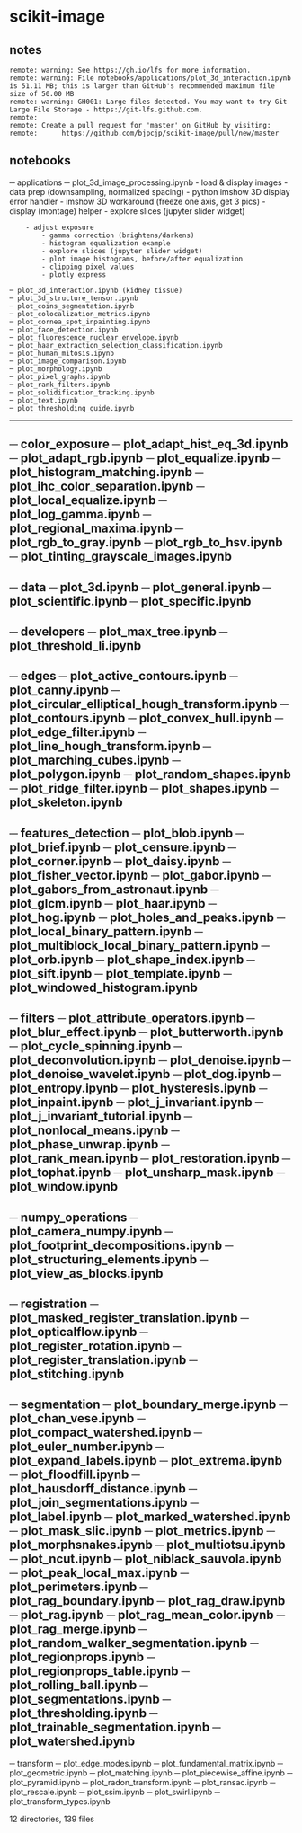 # scikit-image
## notes
	remote: warning: See https://gh.io/lfs for more information.
	remote: warning: File notebooks/applications/plot_3d_interaction.ipynb is 51.11 MB; this is larger than GitHub's recommended maximum file size of 50.00 MB
	remote: warning: GH001: Large files detected. You may want to try Git Large File Storage - https://git-lfs.github.com.
	remote: 
	remote: Create a pull request for 'master' on GitHub by visiting:
	remote:      https://github.com/bjpcjp/scikit-image/pull/new/master

## notebooks
─ applications
	─ plot_3d_image_processing.ipynb
		- load & display images
            - data prep (downsampling, normalized spacing)
            - python imshow 3D display error handler
            - imshow 3D workaround (freeze one axis, get 3 pics)
            - display (montage) helper
            - explore slices (jupyter slider widget)
            
		- adjust exposure
            - gamma correction (brightens/darkens)
            - histogram equalization example
            - explore slices (jupyter slider widget)
            - plot image histograms, before/after equalization
            - clipping pixel values
    		- plotly express
      
	─ plot_3d_interaction.ipynb (kidney tissue)
	─ plot_3d_structure_tensor.ipynb
	─ plot_coins_segmentation.ipynb
	─ plot_colocalization_metrics.ipynb
	─ plot_cornea_spot_inpainting.ipynb
	─ plot_face_detection.ipynb
	─ plot_fluorescence_nuclear_envelope.ipynb
	─ plot_haar_extraction_selection_classification.ipynb
	─ plot_human_mitosis.ipynb
	─ plot_image_comparison.ipynb
	─ plot_morphology.ipynb
	─ plot_pixel_graphs.ipynb
	─ plot_rank_filters.ipynb
	─ plot_solidification_tracking.ipynb
	─ plot_text.ipynb
	─ plot_thresholding_guide.ipynb
---
─ color_exposure
	─ plot_adapt_hist_eq_3d.ipynb
	─ plot_adapt_rgb.ipynb
	─ plot_equalize.ipynb
	─ plot_histogram_matching.ipynb
	─ plot_ihc_color_separation.ipynb
	─ plot_local_equalize.ipynb
	─ plot_log_gamma.ipynb
	─ plot_regional_maxima.ipynb
	─ plot_rgb_to_gray.ipynb
	─ plot_rgb_to_hsv.ipynb
	─ plot_tinting_grayscale_images.ipynb
---
─ data
	─ plot_3d.ipynb
	─ plot_general.ipynb
	─ plot_scientific.ipynb
	─ plot_specific.ipynb
---
─ developers
	─ plot_max_tree.ipynb
	─ plot_threshold_li.ipynb
---
─ edges
	─ plot_active_contours.ipynb
	─ plot_canny.ipynb
	─ plot_circular_elliptical_hough_transform.ipynb
	─ plot_contours.ipynb
	─ plot_convex_hull.ipynb
	─ plot_edge_filter.ipynb
	─ plot_line_hough_transform.ipynb
	─ plot_marching_cubes.ipynb
	─ plot_polygon.ipynb
	─ plot_random_shapes.ipynb
	─ plot_ridge_filter.ipynb
	─ plot_shapes.ipynb
	─ plot_skeleton.ipynb
---
─ features_detection
	─ plot_blob.ipynb
	─ plot_brief.ipynb
	─ plot_censure.ipynb
	─ plot_corner.ipynb
	─ plot_daisy.ipynb
	─ plot_fisher_vector.ipynb
	─ plot_gabor.ipynb
	─ plot_gabors_from_astronaut.ipynb
	─ plot_glcm.ipynb
	─ plot_haar.ipynb
	─ plot_hog.ipynb
	─ plot_holes_and_peaks.ipynb
	─ plot_local_binary_pattern.ipynb
	─ plot_multiblock_local_binary_pattern.ipynb
	─ plot_orb.ipynb
	─ plot_shape_index.ipynb
	─ plot_sift.ipynb
	─ plot_template.ipynb
	─ plot_windowed_histogram.ipynb
---
─ filters
	─ plot_attribute_operators.ipynb
	─ plot_blur_effect.ipynb
	─ plot_butterworth.ipynb
	─ plot_cycle_spinning.ipynb
	─ plot_deconvolution.ipynb
	─ plot_denoise.ipynb
	─ plot_denoise_wavelet.ipynb
	─ plot_dog.ipynb
	─ plot_entropy.ipynb
	─ plot_hysteresis.ipynb
	─ plot_inpaint.ipynb
	─ plot_j_invariant.ipynb
	─ plot_j_invariant_tutorial.ipynb
	─ plot_nonlocal_means.ipynb
	─ plot_phase_unwrap.ipynb
	─ plot_rank_mean.ipynb
	─ plot_restoration.ipynb
	─ plot_tophat.ipynb
	─ plot_unsharp_mask.ipynb
	─ plot_window.ipynb
---
─ numpy_operations
	─ plot_camera_numpy.ipynb
	─ plot_footprint_decompositions.ipynb
	─ plot_structuring_elements.ipynb
	─ plot_view_as_blocks.ipynb
---
─ registration
	─ plot_masked_register_translation.ipynb
	─ plot_opticalflow.ipynb
	─ plot_register_rotation.ipynb
	─ plot_register_translation.ipynb
	─ plot_stitching.ipynb
---
─ segmentation
	─ plot_boundary_merge.ipynb
	─ plot_chan_vese.ipynb
	─ plot_compact_watershed.ipynb
	─ plot_euler_number.ipynb
	─ plot_expand_labels.ipynb
	─ plot_extrema.ipynb
	─ plot_floodfill.ipynb
	─ plot_hausdorff_distance.ipynb
	─ plot_join_segmentations.ipynb
	─ plot_label.ipynb
	─ plot_marked_watershed.ipynb
	─ plot_mask_slic.ipynb
	─ plot_metrics.ipynb
	─ plot_morphsnakes.ipynb
	─ plot_multiotsu.ipynb
	─ plot_ncut.ipynb
	─ plot_niblack_sauvola.ipynb
	─ plot_peak_local_max.ipynb
	─ plot_perimeters.ipynb
	─ plot_rag_boundary.ipynb
	─ plot_rag_draw.ipynb
	─ plot_rag.ipynb
	─ plot_rag_mean_color.ipynb
	─ plot_rag_merge.ipynb
	─ plot_random_walker_segmentation.ipynb
	─ plot_regionprops.ipynb
	─ plot_regionprops_table.ipynb
	─ plot_rolling_ball.ipynb
	─ plot_segmentations.ipynb
	─ plot_thresholding.ipynb
	─ plot_trainable_segmentation.ipynb
	─ plot_watershed.ipynb
---
─ transform
	─ plot_edge_modes.ipynb
	─ plot_fundamental_matrix.ipynb
	─ plot_geometric.ipynb
	─ plot_matching.ipynb
	─ plot_piecewise_affine.ipynb
	─ plot_pyramid.ipynb
	─ plot_radon_transform.ipynb
	─ plot_ransac.ipynb
	─ plot_rescale.ipynb
	─ plot_ssim.ipynb
	─ plot_swirl.ipynb
	─ plot_transform_types.ipynb

12 directories, 139 files
